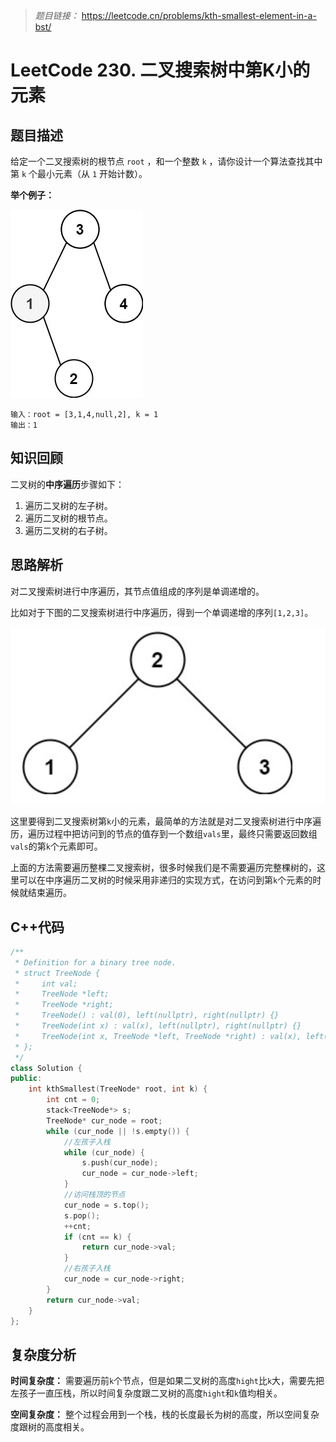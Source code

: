 > *题目链接：* https://leetcode.cn/problems/kth-smallest-element-in-a-bst/

# LeetCode 230. 二叉搜索树中第K小的元素

## 题目描述

给定一个二叉搜索树的根节点 `root` ，和一个整数 `k` ，请你设计一个算法查找其中第 `k` 个最小元素（从 `1` 开始计数）。

**举个例子：**

![](../../pic/lc-0230-01.png)

```
输入：root = [3,1,4,null,2], k = 1
输出：1
```

## 知识回顾

二叉树的**中序遍历**步骤如下：

1. 遍历二叉树的左子树。
2. 遍历二叉树的根节点。
3. 遍历二叉树的右子树。

## 思路解析

对二叉搜索树进行中序遍历，其节点值组成的序列是单调递增的。

比如对于下图的二叉搜索树进行中序遍历，得到一个单调递增的序列`[1,2,3]`。

![](../../pic/lc-0230-02.png)

这里要得到二叉搜索树第`k`小的元素，最简单的方法就是对二叉搜索树进行中序遍历，遍历过程中把访问到的节点的值存到一个数组`vals`里，最终只需要返回数组`vals`的第`k`个元素即可。

上面的方法需要遍历整棵二叉搜索树，很多时候我们是不需要遍历完整棵树的，这里可以在中序遍历二叉树的时候采用非递归的实现方式，在访问到第`k`个元素的时候就结束遍历。

## C++代码

```cpp
/**
 * Definition for a binary tree node.
 * struct TreeNode {
 *     int val;
 *     TreeNode *left;
 *     TreeNode *right;
 *     TreeNode() : val(0), left(nullptr), right(nullptr) {}
 *     TreeNode(int x) : val(x), left(nullptr), right(nullptr) {}
 *     TreeNode(int x, TreeNode *left, TreeNode *right) : val(x), left(left), right(right) {}
 * };
 */
class Solution {
public:
    int kthSmallest(TreeNode* root, int k) {
        int cnt = 0;
        stack<TreeNode*> s;
        TreeNode* cur_node = root;
        while (cur_node || !s.empty()) {
            //左孩子入栈
            while (cur_node) {
                s.push(cur_node);
                cur_node = cur_node->left;
            }
            //访问栈顶的节点
            cur_node = s.top();
            s.pop();
            ++cnt;
            if (cnt == k) {
                return cur_node->val;
            }
            //右孩子入栈
            cur_node = cur_node->right;
        }
        return cur_node->val;
    }
};
```

## 复杂度分析

**时间复杂度：** 需要遍历前`k`个节点，但是如果二叉树的高度`hight`比`k`大，需要先把左孩子一直压栈，所以时间复杂度跟二叉树的高度`hight`和`k`值均相关。

**空间复杂度：** 整个过程会用到一个栈，栈的长度最长为树的高度，所以空间复杂度跟树的高度相关。
